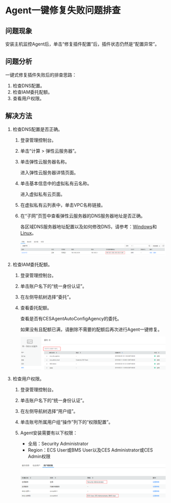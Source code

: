 # Agent一键修复失败问题排查<a name="ces_01_0006"></a>

## 问题现象<a name="section19496021145519"></a>

安装主机监控Agent后，单击“修复插件配置”后，插件状态仍然是“配置异常”。

## 问题分析<a name="section2512759411"></a>

一键式修复插件失败后的排查思路：

1.  检查DNS配置。
2.  检查IAM委托配额。
3.  查看用户权限。

## 解决方法<a name="section103719241036"></a>

1.  检查DNS配置是否正确。
    1.  登录管理控制台。
    2.  单击“计算 \> 弹性云服务器”。
    3.  单击弹性云服务器名称。

        进入弹性云服务器详情页面。

    4.  单击基本信息中的虚拟私有云名称。

        进入虚拟私有云页面。

    5.  在虚拟私有云列表中，单击VPC名称链接。
    6.  在“子网”页签中查看弹性云服务器的DNS服务器地址是否正确。

        各区域DNS服务器地址配置以及如何修改DNS，请参考：[Windows](https://support.huaweicloud.com/usermanual-ces/zh-cn_topic_0150366044.html)和[Linux](https://support.huaweicloud.com/usermanual-ces/zh-cn_topic_0150354069.html)。

        ![](figures/zh-cn_image_0199251722.png)

2.  检查IAM委托配额。
    1.  登录管理控制台。
    2.  单击账户名下的“统一身份认证”。
    3.  在左侧导航树选择“委托”。
    4.  查看委托配额。

        查看是否有CESAgentAutoConfigAgency的委托。

        如果没有且配额已满，请删除不需要的配额后再次进行Agent一键修复。

        ![](figures/zh-cn_image_0199286165.png)

3.  检查用户权限。
    1.  登录管理控制台。
    2.  单击账户名下的“统一身份认证”。
    3.  在左侧导航树选择“用户组”。
    4.  单击账号所属用户组“操作”列下的“权限配置”。
    5.  Agent安装需要有以下权限：

        -   全局：Security Administrator
        -   Region：ECS User或BMS User以及CES Administrator或CES Admin权限

        ![](figures/zh-cn_image_0199275173.png)



